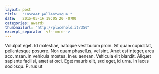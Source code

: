 ```yaml
---
layout: post
title:  "Laoreet pellentesque."
date:   2016-05-16 19:05:20 -0700
categories: awards
thumbnailurl: "http://placehold.it/350"
excerpt_separator: <!--more-->
---
```

Volutpat eget. Id molestiae, natoque vestibulum proin. Sit quam cupidatat, pellentesque posuere. Non quam phasellus, vel sint. Amet est integer, arcu accumsan. In vehicula montes. In eu aenean. Vehicula elit blandit. Aliquet sapiente facilisi, amet at orci. Eget mauris elit, sed eget, id urna. In lacus sociosqu. Purus ut
<!--more-->
